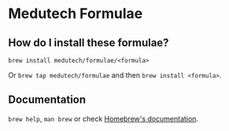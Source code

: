 # Medutech Formulae

## How do I install these formulae?

`brew install medutech/formulae/<formula>`

Or `brew tap medutech/formulae` and then `brew install <formula>`.

## Documentation

`brew help`, `man brew` or check [Homebrew's documentation](https://docs.brew.sh).
